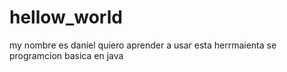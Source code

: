 # hellow_world

my nombre es daniel quiero aprender a usar esta herrmaienta se programcion basica en java
